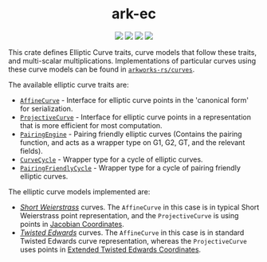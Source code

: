 <h1 align="center">ark-ec</h1>
<p align="center">
    <img src="https://github.com/arkworks-rs/algebra/workflows/CI/badge.svg?branch=master">
    <a href="https://github.com/arkworks-rs/algebra/blob/master/LICENSE-APACHE"><img src="https://img.shields.io/badge/license-APACHE-blue.svg"></a>
    <a href="https://github.com/arkworks-rs/algebra/blob/master/LICENSE-MIT"><img src="https://img.shields.io/badge/license-MIT-blue.svg"></a>
    <a href="https://deps.rs/repo/github/arkworks-rs/algebra"><img src="https://deps.rs/repo/github/arkworks-rs/algebra/status.svg"></a>
</p>

This crate defines Elliptic Curve traits, curve models that follow these traits, and multi-scalar multiplications.
Implementations of particular curves using these curve models can be found in [`arkworks-rs/curves`](https://github.com/arkworks-rs/curves/README.md).

The available elliptic curve traits are:

* [`AffineCurve`](https://github.com/arkworks-rs/algebra/blob/master/ec/src/lib.rs#L223) - Interface for elliptic curve points in the 'canonical form' for serialization.
* [`ProjectiveCurve`](https://github.com/arkworks-rs/algebra/blob/master/ec/src/lib.rs#L118) - Interface for elliptic curve points in a representation that is more efficient for most computation.
* [`PairingEngine`](https://github.com/arkworks-rs/algebra/blob/master/ec/src/lib.rs#L41) - Pairing friendly elliptic curves (Contains the pairing function, and acts as a wrapper type on G1, G2, GT, and the relevant fields).
* [`CurveCycle`](https://github.com/arkworks-rs/algebra/blob/master/ec/src/lib.rs#L319) - Wrapper type for a cycle of elliptic curves.
* [`PairingFriendlyCycle`](https://github.com/arkworks-rs/algebra/blob/master/ec/src/lib.rs#L331) - Wrapper type for a cycle of pairing friendly elliptic curves. 

The elliptic curve models implemented are:

* [*Short Weierstrass*](https://github.com/arkworks-rs/algebra/blob/master/ec/src/models/short_weierstrass_jacobian.rs) curves. The `AffineCurve` in this case is in typical Short Weierstrass point representation, and the `ProjectiveCurve` is using points in [Jacobian Coordinates](https://en.wikibooks.org/wiki/Cryptography/Prime_Curve/Jacobian_Coordinates).
* [*Twisted Edwards*](https://github.com/arkworks-rs/algebra/blob/master/ec/src/models/twisted_edwards_extended.rs) curves. The `AffineCurve` in this case is in standard Twisted Edwards curve representation, whereas the `ProjectiveCurve` uses points in [Extended Twisted Edwards Coordinates](https://eprint.iacr.org/2008/522.pdf).
